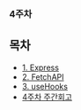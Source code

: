 ### 4주차

## 목차

- [1. Express](express.md)
- [2. FetchAPI](fetchAPI.md)
- [3. useHooks](useHooks.md)
- [4주차 주간회고](weeklyReview.md)
